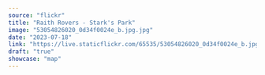 ```yaml
---
source: "flickr"
title: "Raith Rovers - Stark's Park"
image: "53054826020_0d34f0024e_b.jpg.jpg"
date: "2023-07-18"
link: "https://live.staticflickr.com/65535/53054826020_0d34f0024e_b.jpg"
draft: "true"
showcase: "map"
---
```


